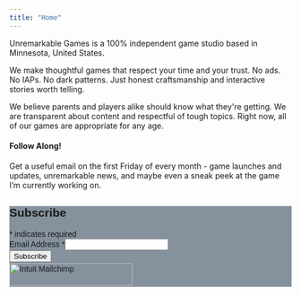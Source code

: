 ```yaml
---
title: "Home"
---
```


Unremarkable Games is a 100% independent game studio based in Minnesota, United States.

We make thoughtful games that respect your time and your trust. No ads. No IAPs. No dark patterns.
Just honest craftsmanship and interactive stories worth telling.

We believe parents and players alike should know what they're getting. We are transparent about
content and respectful of tough topics. Right now, all of our games are appropriate for any age.

#### Follow Along!
Get a useful email on the first Friday of every month - game launches and updates, unremarkable
news, and maybe even a sneak peek at the game I’m currently working on.

<div id="mc_embed_shell">
      <link href="//cdn-images.mailchimp.com/embedcode/classic-061523.css" rel="stylesheet" type="text/css">
  <style type="text/css">
        #mc_embed_signup{background:#85929e; color:#1b2631 false;clear:left; font:14px Helvetica,Arial,sans-serif; width: 100%;}
</style>
<div id="mc_embed_signup">
    <form action="https://unremarkablegames.us1.list-manage.com/subscribe/post?u=67895038db1b8e2b60f9ed1d5&amp;id=76b2bc8342&amp;f_id=00f772e2f0" method="post" id="mc-embedded-subscribe-form" name="mc-embedded-subscribe-form" class="validate" target="_blank">
        <div id="mc_embed_signup_scroll"><h2>Subscribe</h2>
            <div class="indicates-required"><span class="asterisk">*</span> indicates required</div>
            <div class="mc-field-group"><label for="mce-EMAIL">Email Address <span class="asterisk">*</span></label><input type="email" name="EMAIL" class="required email" id="mce-EMAIL" required="" value=""></div>
        <div id="mce-responses" class="clear foot">
            <div class="response" id="mce-error-response" style="display: none;"></div>
            <div class="response" id="mce-success-response" style="display: none;"></div>
        </div>
    <div aria-hidden="true" style="position: absolute; left: -5000px;">
        /* real people should not fill this in and expect good things - do not remove this or risk form bot signups */
        <input type="text" name="b_67895038db1b8e2b60f9ed1d5_76b2bc8342" tabindex="-1" value="">
    </div>
        <div class="optionalParent">
            <div class="clear foot">
                <input type="submit" name="subscribe" id="mc-embedded-subscribe" class="button" value="Subscribe">
                <p style="margin: 0px auto;"><a href="http://eepurl.com/jnQnos" title="Mailchimp - email marketing made easy and fun"><span style="display: inline-block; background-color: transparent; border-radius: 4px;"><img class="refferal_badge" src="https://digitalasset.intuit.com/render/content/dam/intuit/mc-fe/en_us/images/intuit-mc-rewards-text-dark.svg" alt="Intuit Mailchimp" style="width: 220px; height: 40px; display: flex; padding: 2px 0px; justify-content: center; align-items: center;"></span></a></p>
            </div>
        </div>
    </div>
</form>
</div>
<script type="text/javascript" src="//s3.amazonaws.com/downloads.mailchimp.com/js/mc-validate.js"></script><script type="text/javascript">(function($) {window.fnames = new Array(); window.ftypes = new Array();fnames[0]='EMAIL';ftypes[0]='email';fnames[3]='ADDRESS';ftypes[3]='address';fnames[4]='PHONE';ftypes[4]='phone';fnames[6]='COMPANY';ftypes[6]='text';}(jQuery));var $mcj = jQuery.noConflict(true);</script></div>
